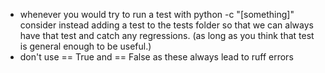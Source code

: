 - whenever you would try to run a test with python -c "[something]" consider instead adding a test to the tests folder so that we can always have that test and catch any regressions. (as long as you think that test is general enough to be useful.)
- don't use == True and == False as these always lead to ruff errors
